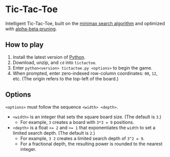 # Tic-Tac-Toe
Intelligent Tic-Tac-Toe, built on the [minimax search algorithm](https://en.wikipedia.org/wiki/Minimax) and optimized with [alpha-beta pruning](https://en.wikipedia.org/wiki/Alpha%E2%80%93beta_pruning).

## How to play
1. Install the latest version of [Python](https://www.python.org/downloads/).
2. Download, unzip, and `cd` into `tictactoe`.
3. Enter `python<version> tictactoe.py <options>` to begin the game.
4. When prompted, enter zero-indexed row-column coordinates: `00`, `12`, etc. (The origin refers to the top-left of the board.)
  
## Options
`<options>` must follow the sequence `<width> <depth>`.
- `<width>` is an integer that sets the square board size. (The default is `3`.)
  - For example, `3` creates a board with `3*3 = 9` positions.
- `<depth>` is a float `<= 2` and `>= 1` that exponentiates the `width` to set a limited search depth. (The default is `2`.)
  - For example, `3 2` creates a limited search depth of `3^2 = 9`.
  - For a fractional depth, the resulting power is rounded to the nearest integer.
